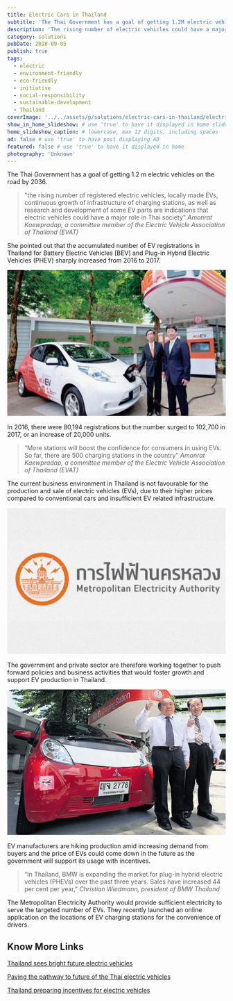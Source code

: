 ```yaml
---
title: Electric Cars in Thailand
subtitle: 'The Thai Government has a goal of getting 1.2M electric vehicles on the road by 2036.'
description: 'The rising number of electric vehicles could have a major role in our society said Amonrat Kaewpradap of the Electric Vehicle Association of Thailand.'
category: solutions
pubDate: 2018-09-05
publish: true
tags:
  - electric
  - environment-friendly
  - eco-friendly
  - initiative
  - social-responsibility
  - sustainable-development
  - Thailand
coverImage: '../../assets/p/solutions/electric-cars-in-thailand/electric-cars-in-thailand.jpg'
show_in_home_slideshow: # use 'true' to have it displayed in home slideshow
home_slideshow_caption: # lowercase, max 12 digits, including spaces
ad: false # use 'true' to have post displaying AD
featured: false # use 'true' to have it displayed in home
photography: 'Unknown'
---
```


The Thai Government has a goal of getting 1.2 m electric vehicles on the road by 2036.

> "the rising number of registered electric vehicles, locally made EVs, continuous growth of infrastructure of charging stations, as well as research and development of some EV parts are indications that electric vehicles could have a major role in Thai society" _Amonrat Kaewpradap, a committee member of the Electric Vehicle Association of Thailand (EVAT)_

She pointed out that the accumulated number of EV registrations in Thailand for Battery Electric Vehicles [BEV] and Plug-in Hybrid Electric Vehicles (PHEV) sharply increased from 2016 to 2017.

![the accumulated number of EV registrations in Thailand for Battery Electric Vehicles and Plug-in Hybrid Electric Vehicles sharply increased from 2016 to 2017.](../../assets/p/solutions/electric-cars-in-thailand/electric-cars-in-thailand-04.jpg)

In 2016, there were 80,194 registrations but the number surged to 102,700 in 2017, or an increase of 20,000 units.

> “More stations will boost the confidence for consumers in using EVs. So far, there are 500 charging stations in the country" _Amonrat Kaewpradap, a committee member of the Electric Vehicle Association of Thailand (EVAT)_

The current business environment in Thailand is not favourable for the production and sale of electric vehicles (EVs), due to their higher prices compared to conventional cars and insufficient EV related infrastructure.

![The current business environment in Thailand is not favorable for the production and sale of electric vehicles (EVs), due to their higher prices compared to conventional cars and insufficient EV related infrastructure](../../assets/p/solutions/electric-cars-in-thailand/electric-cars-in-thailand-02.jpg)

The government and private sector are therefore working together to push forward policies and business activities that would foster growth and support EV production in Thailand.

![government and private sector are working together](../../assets/p/solutions/electric-cars-in-thailand/electric-cars-in-thailand-03.jpg)

EV manufacturers are hiking production amid increasing demand from buyers and the price of EVs could come down in the future as the government will support its usage with incentives.

> “In Thailand, BMW is expanding the market for plug-in hybrid electric vehicles (PHEVs) over the past three years. Sales have increased 44 per cent per year,” _Christian Wiedmann, president of BMW Thailand_

The Metropolitan Electricity Authority would provide sufficient electricity to serve the targeted number of EVs. They recently launched an online application on the locations of EV charging stations for the convenience of drivers.

## Know More Links

[Thailand sees bright future electric vehicles](https://www.wardsauto.com/engines/thailand-sees-bright-future-electric-vehicles)

[Paving the pathway to future of the Thai electric vehicles](https://www.scbeic.com/en/detail/product/2441)

[Thailand preparing incentives for electric vehicles](http://thaiembdc.org/2017/03/27/thailand-preparing-incentives-for-electric-vehicles/)
